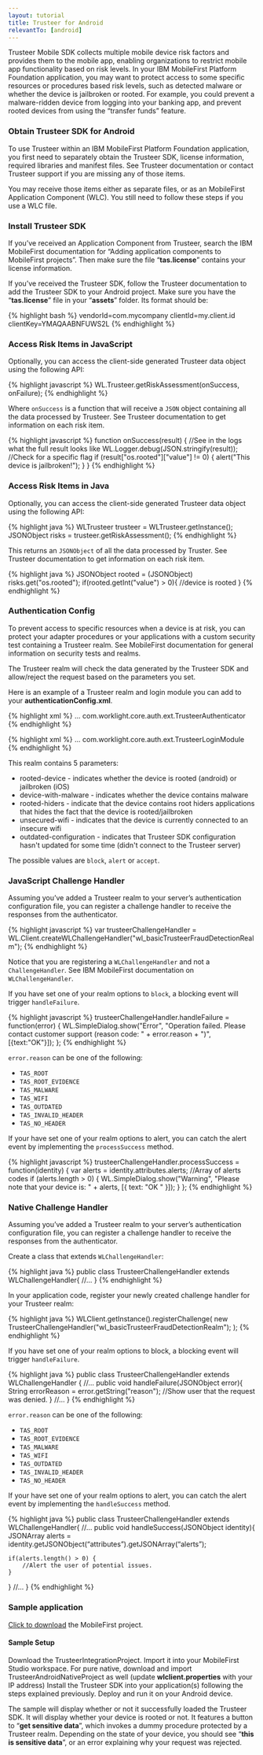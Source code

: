 ```yaml
---
layout: tutorial
title: Trusteer for Android
relevantTo: [android]
---
```


Trusteer Mobile SDK collects multiple mobile device risk factors and provides them to the mobile app, enabling organizations to restrict mobile app functionality based on risk levels. In your IBM MobileFirst Platform Foundation application, you may want to protect access to some specific resources or procedures based risk levels, such as detected malware or whether the device is jailbroken or rooted. For example, you could prevent a malware-ridden device from logging into your banking app, and prevent rooted devices from using the “transfer funds” feature.

### Obtain Trusteer SDK for Android
To use Trusteer within an IBM MobileFirst Platform Foundation application, you first need to separately obtain the Trusteer SDK, license information, required libraries and manifest files.
See Trusteer documentation or contact Trusteer support if you are missing any of those items.

You may receive those items either as separate files, or as an MobileFirst Application Component (WLC).
You still need to follow these steps if you use a WLC file.

### Install Trusteer SDK
If you’ve received an Application Component from Trusteer, search the IBM MobileFirst documentation for “Adding application components to MobileFirst projects”. Then make sure the file “**tas.license**” contains your license information.

If you’ve received the Trusteer SDK, follow the Trusteer documentation to add the Trusteer SDK to your Android project. Make sure you have the “**tas.license**” file in your “**assets**” folder. Its format should be:

{% highlight bash %}
vendorId=com.mycompany
clientId=my.client.id
clientKey=YMAQAABNFUWS2L
{% endhighlight %}

### Access Risk Items in JavaScript
Optionally, you can access the client-side generated Trusteer data object using the following API:

{% highlight javascript %}
WL.Trusteer.getRiskAssessment(onSuccess, onFailure);
{% endhighlight %}

Where <code>onSuccess</code> is a function that will receive a <code>JSON</code> object containing all the data processed by Trusteer. See Trusteer documentation to get information on each risk item.

{% highlight javascript %}
function onSuccess(result) {
  //See in the logs what the full result looks like
  WL.Logger.debug(JSON.stringify(result));
  //Check for a specific flag
  if (result["os.rooted"]["value"] != 0) {
    alert("This device is jailbroken!");
  }
}
{% endhighlight %}

### Access Risk Items in Java
Optionally, you can access the client-side generated Trusteer data object using the following API:

{% highlight java %}
WLTrusteer trusteer = WLTrusteer.getInstance();
JSONObject risks = trusteer.getRiskAssessment();
{% endhighlight %}

This returns an <code>JSONObject</code> of all the data processed by Truster. See Trusteer documentation to get information on each risk item.

{% highlight java %}
JSONObject rooted = (JSONObject) risks.get("os.rooted");
if(rooted.getInt("value") > 0){
	//device is rooted
}
{% endhighlight %}

### Authentication Config
To prevent access to specific resources when a device is at risk, you can protect your adapter procedures or your applications with a custom security test containing a Trusteer realm. See MobileFirst documentation for general information on security tests and realms.

The Trusteer realm will check the data generated by the Trusteer SDK and allow/reject the request based on the parameters you set.

Here is an example of a Trusteer realm and login module you can add to your **authenticationConfig.xml**.

{% highlight xml %}
<realms>
  ...
  <realm name="wl_basicTrusteerFraudDetectionRealm" loginModule="trusteerFraudDetectionLogin">
    <className>
      com.worklight.core.auth.ext.TrusteerAuthenticator
    </className>
    <parameter name="rooted-device" value="block" />
    <parameter name="device-with-malware" value="block" />
    <parameter name="rooted-hiders" value="block" />
    <parameter name="unsecured-wifi" value="alert" />
    <parameter name="outdated-configuration" value="alert" />
  </realm>
</realms>
{% endhighlight %}

{% highlight xml %}
<loginModules>
  ...
  <loginModule name="trusteerFraudDetectionLogin">
    <className>
      com.worklight.core.auth.ext.TrusteerLoginModule
    </className>
  </loginModule>
</loginModules>
{% endhighlight %}

This realm contains 5 parameters:

* rooted-device - indicates whether the device is rooted (android) or jailbroken (iOS)
* device-with-malware  - indicates whether the device contains malware
* rooted-hiders - indicate that the device contains root hiders applications that hides the fact that the device is rooted/jailbroken
* unsecured-wifi - indicates that the device is currently connected to an insecure wifi
* outdated-configuration - indicates that Trusteer SDK  configuration hasn't updated for some time (didn't connect to the Trusteer server)

The possible values are <code>block</code>, <code>alert</code> or <code>accept</code>.

### JavaScript Challenge Handler
Assuming you’ve added a Trusteer realm to your server’s authentication configuration file, you can register a challenge handler to receive the responses from the authenticator.

{% highlight javascript %}
var trusteerChallengeHandler = WL.Client.createWLChallengeHandler("wl_basicTrusteerFraudDetectionRealm");
{% endhighlight %}

Notice that you are registering a <code>WLChallengeHandler</code> and not a <code>ChallengeHandler</code>. See IBM MobileFirst documentation on <code>WLChallengeHandler</code>.

If you have set one of your realm options to <code>block</code>, a blocking event will trigger <code>handleFailure</code>.

{% highlight javascript %}
trusteerChallengeHandler.handleFailure = function(error) {
      WL.SimpleDialog.show("Error", "Operation failed. Please contact customer support (reason code: " + error.reason + ")",  [{text:"OK"}]);
};
{% endhighlight %}

<code>error.reason</code> can be one of the following:
<ul>
	<li><code>TAS_ROOT</code></li>
	<li><code>TAS_ROOT_EVIDENCE</code></li>
 	<li><code>TAS_MALWARE</code></li>
	<li><code>TAS_WIFI</code></li>
	<li><code>TAS_OUTDATED</code></li>
	<li><code>TAS_INVALID_HEADER</code></li>
	<li><code>TAS_NO_HEADER</code></li>
</ul>

If your have set one of your realm options to alert, you can catch the alert event by implementing the <code>processSuccess</code> method.

{% highlight javascript %}
trusteerChallengeHandler.processSuccess = function(identity) {
  var alerts = identity.attributes.alerts; //Array of alerts codes
  if (alerts.length > 0) {
    WL.SimpleDialog.show("Warning", "Please note that your device is: " + alerts, [{
      text: "OK "
    }]);
  }
};
{% endhighlight %}

### Native Challenge Handler
Assuming you’ve added a Trusteer realm to your server’s authentication configuration file, you can register a challenge handler to receive the responses from the authenticator.

Create a class that extends <code>WLChallengeHandler</code>:

{% highlight java %}
public class TrusteerChallengeHandler extends WLChallengeHandler{
//...
}
{% endhighlight %}

In your application code, register your newly created challenge handler for your Trusteer realm:

{% highlight java %}
WLClient.getInstance().registerChallenge(
  new TrusteerChallengeHandler("wl_basicTrusteerFraudDetectionRealm");
);
{% endhighlight %}

If you have set one of your realm options to block, a blocking event will trigger <code>handleFailure</code>.

{% highlight java %}
public class TrusteerChallengeHandler extends WLChallengeHandler {
//...
  public void handleFailure(JSONObject error){
      String errorReason = error.getString("reason");
      //Show user that the request was denied.
  }
//...
}
{% endhighlight %}

<code>error.reason</code> can be one of the following:
<ul>
	<li><code>TAS_ROOT</code></li>
	<li><code>TAS_ROOT_EVIDENCE</code></li>
 	<li><code>TAS_MALWARE</code></li>
	<li><code>TAS_WIFI</code></li>
	<li><code>TAS_OUTDATED</code></li>
	<li><code>TAS_INVALID_HEADER</code></li>
	<li><code>TAS_NO_HEADER</code></li>
</ul>

If your have set one of your realm options to alert, you can catch the alert event by implementing the <code>handleSuccess</code> method.

{% highlight java %}
public class TrusteerChallengeHandler extends WLChallengeHandler{
//…
  public void handleSuccess(JSONObject identity){
    JSONArray alerts = identity.getJSONObject(“attributes”).getJSONArray(“alerts”);

  	if(alerts.length() > 0) {
  		//Alert the user of potential issues.
  	}
  }
//...
}
{% endhighlight %}

### Sample application
<a href="https://github.ibm.com/MFPSamples/TrusteerAndroid" target="_blank">Click to download</a> the MobileFirst project.


#### Sample Setup
Download the TrusteerIntegrationProject.
Import it into your MobileFirst Studio workspace.
For pure native, download and import TrusteerAndroidNativeProject as well (update **wlclient.properties** with your IP address)
Install the Trusteer SDK into your application(s) following the steps explained previously.
Deploy and run it on your Android device.

The sample will display whether or not it successfully loaded the Trusteer SDK.
It will display whether your device is rooted or not.
It features a button to “**get sensitive data**”, which invokes a dummy procedure protected by a Trusteer realm.
Depending on the state of your device, you should see “**this is sensitive data**”, or an error explaining why your request was rejected.
